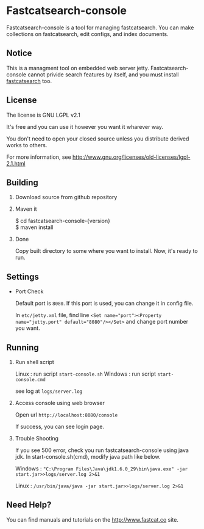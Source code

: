 # Fastcatsearch-console

Fastcatsearch-console is a tool for managing fastcatsearch. You can make collections on fastcatsearch, edit configs, and index documents.

## Notice

This is a managment tool on embedded web server jetty. Fastcatsearch-console cannot privide search features by itself, and you must install [fastcatsearch](https://github.com/fastcat-co/fastcatsearch) too.

## License

The license is GNU LGPL v2.1

It's free and you can use it however you want it wharever way.

You don't need to open your closed source unless you distribute derived works to others.

For more information, see <http://www.gnu.org/licenses/old-licenses/lgpl-2.1.html>



## Building

1. Download source from github repository

2. Maven it


    $ cd fastcatsearch-console-{version}   
    $ maven install

3. Done

    Copy built directory to some where you want to install.
    Now, it's ready to run.
    


## Settings

* Port Check
    
    Default port is `8080`. If this port is used, you can change it in config file.
    
    In `etc/jetty.xml` file,  find line `<Set name="port"><Property name="jetty.port" default="8080"/></Set>` and change port number you want.



## Running 

1. Run shell script

    Linux : run script `start-console.sh` 
    Windows : run script `start-console.cmd` 

    see log at `logs/server.log`

2. Access console using web browser

    Open url `http://localhost:8080/console`
    
    If success, you can see login page.
    
3. Trouble Shooting

    If you see 500 error, check you run fastcatsearch-console using java jdk. In start-console.sh(cmd), modify java path like below.
    
    Windows : `"C:\Program Files\Java\jdk1.6.0_29\bin\java.exe" -jar start.jar>>logs/server.log 2>&1`
    
    Linux : `/usr/bin/java/java -jar start.jar>>logs/server.log 2>&1`
   



## Need Help?

You can find manuals and tutorials on the <http://www.fastcat.co> site.
